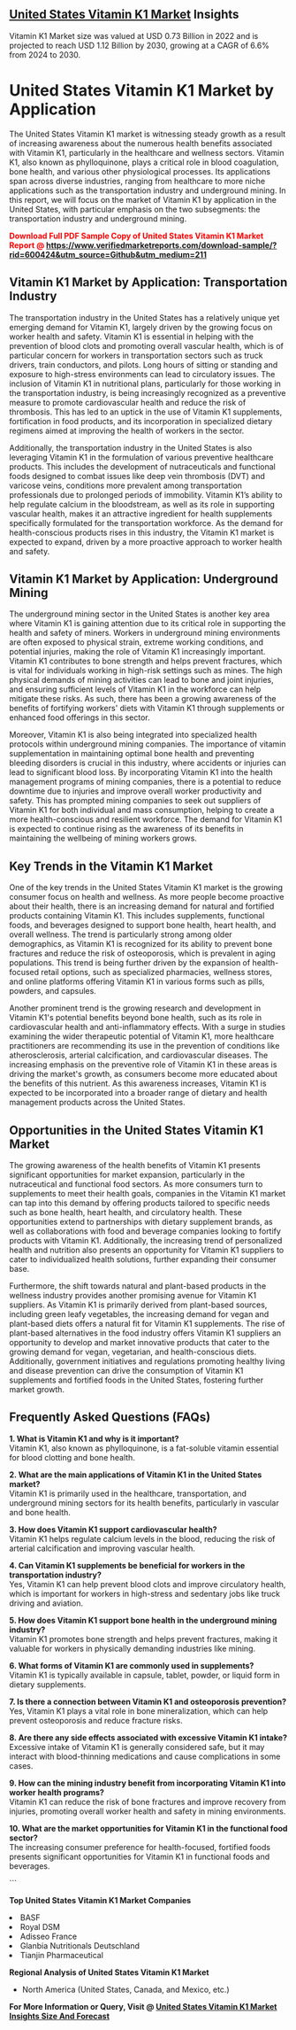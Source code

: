 <h2><a href="https://www.verifiedmarketreports.com/download-sample/?rid=600424&amp;utm_source=Github&amp;utm_medium=211" target="_blank">United States Vitamin K1 Market</a> Insights</h2><p>Vitamin K1 Market size was valued at USD 0.73 Billion in 2022 and is projected to reach USD 1.12 Billion by 2030, growing at a CAGR of 6.6% from 2024 to 2030.</p><p><h1>United States Vitamin K1 Market by Application</h1><p>The United States Vitamin K1 market is witnessing steady growth as a result of increasing awareness about the numerous health benefits associated with Vitamin K1, particularly in the healthcare and wellness sectors. Vitamin K1, also known as phylloquinone, plays a critical role in blood coagulation, bone health, and various other physiological processes. Its applications span across diverse industries, ranging from healthcare to more niche applications such as the transportation industry and underground mining. In this report, we will focus on the market of Vitamin K1 by application in the United States, with particular emphasis on the two subsegments: the transportation industry and underground mining.</p><p><strong><p><span class=""><span style="color: #ff0000;"><strong>Download Full PDF Sample Copy of United States Vitamin K1 Market Report</strong> @ </span><a href="https://www.verifiedmarketreports.com/download-sample/?rid=600424&amp;utm_source=Github&amp;utm_medium=211" target="_blank">https://www.verifiedmarketreports.com/download-sample/?rid=600424&amp;utm_source=Github&amp;utm_medium=211</a></span></p></strong></p><h2>Vitamin K1 Market by Application: Transportation Industry</h2><p>The transportation industry in the United States has a relatively unique yet emerging demand for Vitamin K1, largely driven by the growing focus on worker health and safety. Vitamin K1 is essential in helping with the prevention of blood clots and promoting overall vascular health, which is of particular concern for workers in transportation sectors such as truck drivers, train conductors, and pilots. Long hours of sitting or standing and exposure to high-stress environments can lead to circulatory issues. The inclusion of Vitamin K1 in nutritional plans, particularly for those working in the transportation industry, is being increasingly recognized as a preventive measure to promote cardiovascular health and reduce the risk of thrombosis. This has led to an uptick in the use of Vitamin K1 supplements, fortification in food products, and its incorporation in specialized dietary regimens aimed at improving the health of workers in the sector.</p><p>Additionally, the transportation industry in the United States is also leveraging Vitamin K1 in the formulation of various preventive healthcare products. This includes the development of nutraceuticals and functional foods designed to combat issues like deep vein thrombosis (DVT) and varicose veins, conditions more prevalent among transportation professionals due to prolonged periods of immobility. Vitamin K1’s ability to help regulate calcium in the bloodstream, as well as its role in supporting vascular health, makes it an attractive ingredient for health supplements specifically formulated for the transportation workforce. As the demand for health-conscious products rises in this industry, the Vitamin K1 market is expected to expand, driven by a more proactive approach to worker health and safety.</p><h2>Vitamin K1 Market by Application: Underground Mining</h2><p>The underground mining sector in the United States is another key area where Vitamin K1 is gaining attention due to its critical role in supporting the health and safety of miners. Workers in underground mining environments are often exposed to physical strain, extreme working conditions, and potential injuries, making the role of Vitamin K1 increasingly important. Vitamin K1 contributes to bone strength and helps prevent fractures, which is vital for individuals working in high-risk settings such as mines. The high physical demands of mining activities can lead to bone and joint injuries, and ensuring sufficient levels of Vitamin K1 in the workforce can help mitigate these risks. As such, there has been a growing awareness of the benefits of fortifying workers' diets with Vitamin K1 through supplements or enhanced food offerings in this sector.</p><p>Moreover, Vitamin K1 is also being integrated into specialized health protocols within underground mining companies. The importance of vitamin supplementation in maintaining optimal bone health and preventing bleeding disorders is crucial in this industry, where accidents or injuries can lead to significant blood loss. By incorporating Vitamin K1 into the health management programs of mining companies, there is a potential to reduce downtime due to injuries and improve overall worker productivity and safety. This has prompted mining companies to seek out suppliers of Vitamin K1 for both individual and mass consumption, helping to create a more health-conscious and resilient workforce. The demand for Vitamin K1 is expected to continue rising as the awareness of its benefits in maintaining the wellbeing of mining workers grows.</p><h2>Key Trends in the Vitamin K1 Market</h2><p>One of the key trends in the United States Vitamin K1 market is the growing consumer focus on health and wellness. As more people become proactive about their health, there is an increasing demand for natural and fortified products containing Vitamin K1. This includes supplements, functional foods, and beverages designed to support bone health, heart health, and overall wellness. The trend is particularly strong among older demographics, as Vitamin K1 is recognized for its ability to prevent bone fractures and reduce the risk of osteoporosis, which is prevalent in aging populations. This trend is being further driven by the expansion of health-focused retail options, such as specialized pharmacies, wellness stores, and online platforms offering Vitamin K1 in various forms such as pills, powders, and capsules.</p><p>Another prominent trend is the growing research and development in Vitamin K1's potential benefits beyond bone health, such as its role in cardiovascular health and anti-inflammatory effects. With a surge in studies examining the wider therapeutic potential of Vitamin K1, more healthcare practitioners are recommending its use in the prevention of conditions like atherosclerosis, arterial calcification, and cardiovascular diseases. The increasing emphasis on the preventive role of Vitamin K1 in these areas is driving the market's growth, as consumers become more educated about the benefits of this nutrient. As this awareness increases, Vitamin K1 is expected to be incorporated into a broader range of dietary and health management products across the United States.</p><h2>Opportunities in the United States Vitamin K1 Market</h2><p>The growing awareness of the health benefits of Vitamin K1 presents significant opportunities for market expansion, particularly in the nutraceutical and functional food sectors. As more consumers turn to supplements to meet their health goals, companies in the Vitamin K1 market can tap into this demand by offering products tailored to specific needs such as bone health, heart health, and circulatory health. These opportunities extend to partnerships with dietary supplement brands, as well as collaborations with food and beverage companies looking to fortify products with Vitamin K1. Additionally, the increasing trend of personalized health and nutrition also presents an opportunity for Vitamin K1 suppliers to cater to individualized health solutions, further expanding their consumer base.</p><p>Furthermore, the shift towards natural and plant-based products in the wellness industry provides another promising avenue for Vitamin K1 suppliers. As Vitamin K1 is primarily derived from plant-based sources, including green leafy vegetables, the increasing demand for vegan and plant-based diets offers a natural fit for Vitamin K1 supplements. The rise of plant-based alternatives in the food industry offers Vitamin K1 suppliers an opportunity to develop and market innovative products that cater to the growing demand for vegan, vegetarian, and health-conscious diets. Additionally, government initiatives and regulations promoting healthy living and disease prevention can drive the consumption of Vitamin K1 supplements and fortified foods in the United States, fostering further market growth.</p><h2>Frequently Asked Questions (FAQs)</h2><p><strong>1. What is Vitamin K1 and why is it important?</strong><br>Vitamin K1, also known as phylloquinone, is a fat-soluble vitamin essential for blood clotting and bone health.</p><p><strong>2. What are the main applications of Vitamin K1 in the United States market?</strong><br>Vitamin K1 is primarily used in the healthcare, transportation, and underground mining sectors for its health benefits, particularly in vascular and bone health.</p><p><strong>3. How does Vitamin K1 support cardiovascular health?</strong><br>Vitamin K1 helps regulate calcium levels in the blood, reducing the risk of arterial calcification and improving vascular health.</p><p><strong>4. Can Vitamin K1 supplements be beneficial for workers in the transportation industry?</strong><br>Yes, Vitamin K1 can help prevent blood clots and improve circulatory health, which is important for workers in high-stress and sedentary jobs like truck driving and aviation.</p><p><strong>5. How does Vitamin K1 support bone health in the underground mining industry?</strong><br>Vitamin K1 promotes bone strength and helps prevent fractures, making it valuable for workers in physically demanding industries like mining.</p><p><strong>6. What forms of Vitamin K1 are commonly used in supplements?</strong><br>Vitamin K1 is typically available in capsule, tablet, powder, or liquid form in dietary supplements.</p><p><strong>7. Is there a connection between Vitamin K1 and osteoporosis prevention?</strong><br>Yes, Vitamin K1 plays a vital role in bone mineralization, which can help prevent osteoporosis and reduce fracture risks.</p><p><strong>8. Are there any side effects associated with excessive Vitamin K1 intake?</strong><br>Excessive intake of Vitamin K1 is generally considered safe, but it may interact with blood-thinning medications and cause complications in some cases.</p><p><strong>9. How can the mining industry benefit from incorporating Vitamin K1 into worker health programs?</strong><br>Vitamin K1 can reduce the risk of bone fractures and improve recovery from injuries, promoting overall worker health and safety in mining environments.</p><p><strong>10. What are the market opportunities for Vitamin K1 in the functional food sector?</strong><br>The increasing consumer preference for health-focused, fortified foods presents significant opportunities for Vitamin K1 in functional foods and beverages.</p>```</p><p><strong>Top United States Vitamin K1 Market Companies</strong></p><div data-test-id=""><p><li>BASF</li><li> Royal DSM</li><li> Adisseo France</li><li> Glanbia Nutritionals Deutschland</li><li> Tianjin Pharmaceutical</li></p><div><strong>Regional Analysis of&nbsp;United States Vitamin K1 Market</strong></div><ul><li dir="ltr"><p dir="ltr">North America&nbsp;(United States, Canada, and Mexico, etc.)</p></li></ul><p><strong>For More Information or Query, Visit @&nbsp;</strong><strong><a href="https://www.verifiedmarketreports.com/product/vitamin-k1-market/?utm_source=Github&amp;utm_medium=211" target="_blank">United States Vitamin K1 Market Insights Size And Forecast</a></strong></p></div>
